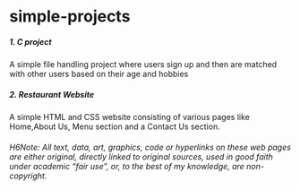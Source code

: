 # simple-projects

##### 1. C project

A simple file handling project where users sign up and then are matched with other users based on their age and hobbies

##### 2. Restaurant Website

A simple HTML and CSS website consisting of various pages like Home,About Us, Menu section and a Contact Us section.


###### H6Note: All text, data, art, graphics, code or hyperlinks on these web pages are either original, directly linked to original sources, used in good faith under academic “fair use”, or, to the best of my knowledge, are non-copyright.

